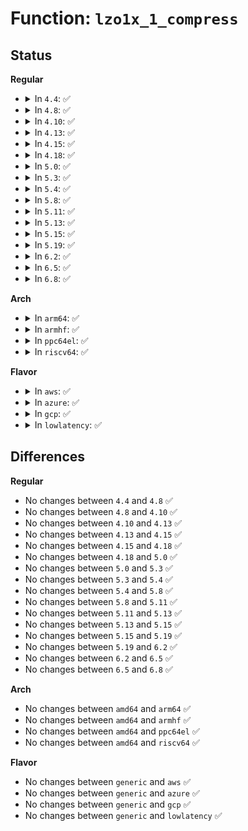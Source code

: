 # Function: <code>lzo1x_1_compress</code>

## Status
<b>Regular</b>
<ul>
<li>
<details>
<summary>In <code>4.4</code>: ✅</summary>

```c
int lzo1x_1_compress(const unsigned char *in, size_t in_len, unsigned char *out, size_t *out_len, void *wrkmem);
```

**Collision:** Unique Global

**Inline:** No

**Transformation:** False

**Instances:**

```
In lib/lzo/lzo1x_compress.c (ffffffff8140df10)
Location: lib/lzo/lzo1x_compress.c:216
Inline: False
Direct callers:
  - kernel/power/swap.c:lzo_compress_threadfn
  - crypto/lzo.c:lzo_compress
```
**Symbols:**

```
ffffffff8140df10-ffffffff8140e126: lzo1x_1_compress (STB_GLOBAL)
```
</details>
</li>
<li>
<details>
<summary>In <code>4.8</code>: ✅</summary>

```c
int lzo1x_1_compress(const unsigned char *in, size_t in_len, unsigned char *out, size_t *out_len, void *wrkmem);
```

**Collision:** Unique Global

**Inline:** No

**Transformation:** False

**Instances:**

```
In lib/lzo/lzo1x_compress.c (ffffffff81455c50)
Location: lib/lzo/lzo1x_compress.c:216
Inline: False
Direct callers:
  - kernel/power/swap.c:lzo_compress_threadfn
  - crypto/lzo.c:lzo_compress
```
**Symbols:**

```
ffffffff81455c50-ffffffff81455e67: lzo1x_1_compress (STB_GLOBAL)
```
</details>
</li>
<li>
<details>
<summary>In <code>4.10</code>: ✅</summary>

```c
int lzo1x_1_compress(const unsigned char *in, size_t in_len, unsigned char *out, size_t *out_len, void *wrkmem);
```

**Collision:** Unique Global

**Inline:** No

**Transformation:** False

**Instances:**

```
In lib/lzo/lzo1x_compress.c (ffffffff81474610)
Location: lib/lzo/lzo1x_compress.c:216
Inline: False
Direct callers:
  - kernel/power/swap.c:lzo_compress_threadfn
  - crypto/lzo.c:lzo_scompress
  - crypto/lzo.c:lzo_compress
```
**Symbols:**

```
ffffffff81474610-ffffffff81474827: lzo1x_1_compress (STB_GLOBAL)
```
</details>
</li>
<li>
<details>
<summary>In <code>4.13</code>: ✅</summary>

```c
int lzo1x_1_compress(const unsigned char *in, size_t in_len, unsigned char *out, size_t *out_len, void *wrkmem);
```

**Collision:** Unique Global

**Inline:** No

**Transformation:** False

**Instances:**

```
In lib/lzo/lzo1x_compress.c (ffffffff814798f0)
Location: lib/lzo/lzo1x_compress.c:216
Inline: False
Direct callers:
  - kernel/power/swap.c:lzo_compress_threadfn
  - crypto/lzo.c:lzo_scompress
  - crypto/lzo.c:lzo_compress
```
**Symbols:**

```
ffffffff814798f0-ffffffff81479ae8: lzo1x_1_compress (STB_GLOBAL)
```
</details>
</li>
<li>
<details>
<summary>In <code>4.15</code>: ✅</summary>

```c
int lzo1x_1_compress(const unsigned char *in, size_t in_len, unsigned char *out, size_t *out_len, void *wrkmem);
```

**Collision:** Unique Global

**Inline:** No

**Transformation:** False

**Instances:**

```
In lib/lzo/lzo1x_compress.c (ffffffff814a6c90)
Location: lib/lzo/lzo1x_compress.c:216
Inline: False
Direct callers:
  - kernel/power/swap.c:lzo_compress_threadfn
  - crypto/lzo.c:lzo_scompress
  - crypto/lzo.c:lzo_compress
```
**Symbols:**

```
ffffffff814a6c90-ffffffff814a6e88: lzo1x_1_compress (STB_GLOBAL)
```
</details>
</li>
<li>
<details>
<summary>In <code>4.18</code>: ✅</summary>

```c
int lzo1x_1_compress(const unsigned char *in, size_t in_len, unsigned char *out, size_t *out_len, void *wrkmem);
```

**Collision:** Unique Global

**Inline:** No

**Transformation:** False

**Instances:**

```
In lib/lzo/lzo1x_compress.c (ffffffff814dc130)
Location: lib/lzo/lzo1x_compress.c:216
Inline: False
Direct callers:
  - kernel/power/swap.c:lzo_compress_threadfn
  - crypto/lzo.c:lzo_scompress
  - crypto/lzo.c:lzo_compress
```
**Symbols:**

```
ffffffff814dc130-ffffffff814dc33e: lzo1x_1_compress (STB_GLOBAL)
```
</details>
</li>
<li>
<details>
<summary>In <code>5.0</code>: ✅</summary>

```c
int lzo1x_1_compress(const unsigned char *in, size_t in_len, unsigned char *out, size_t *out_len, void *wrkmem);
```

**Collision:** Unique Global

**Inline:** No

**Transformation:** False

**Instances:**

```
In lib/lzo/lzo1x_compress.c (ffffffff814f0ba0)
Location: lib/lzo/lzo1x_compress.c:216
Inline: False
Direct callers:
  - kernel/power/swap.c:lzo_compress_threadfn
  - crypto/lzo.c:lzo_scompress
  - crypto/lzo.c:lzo_compress
```
**Symbols:**

```
ffffffff814f0ba0-ffffffff814f0dae: lzo1x_1_compress (STB_GLOBAL)
```
</details>
</li>
<li>
<details>
<summary>In <code>5.3</code>: ✅</summary>

```c
int lzo1x_1_compress(const unsigned char *in, size_t in_len, unsigned char *out, size_t *out_len, void *wrkmem);
```

**Collision:** Unique Global

**Inline:** No

**Transformation:** False

**Instances:**

```
In lib/lzo/lzo1x_compress.c (ffffffff8151dc70)
Location: lib/lzo/lzo1x_compress.c:366
Inline: False
Direct callers:
  - kernel/power/swap.c:lzo_compress_threadfn
  - crypto/lzo.c:lzo_scompress
  - crypto/lzo.c:lzo_compress
```
**Symbols:**

```
ffffffff8151dc70-ffffffff8151dc7e: lzo1x_1_compress (STB_GLOBAL)
```
</details>
</li>
<li>
<details>
<summary>In <code>5.4</code>: ✅</summary>

```c
int lzo1x_1_compress(const unsigned char *in, size_t in_len, unsigned char *out, size_t *out_len, void *wrkmem);
```

**Collision:** Unique Global

**Inline:** No

**Transformation:** False

**Instances:**

```
In lib/lzo/lzo1x_compress.c (ffffffff8153eb00)
Location: lib/lzo/lzo1x_compress.c:368
Inline: False
Direct callers:
  - kernel/power/swap.c:lzo_compress_threadfn
  - crypto/lzo.c:lzo_scompress
  - crypto/lzo.c:lzo_compress
```
**Symbols:**

```
ffffffff8153eb00-ffffffff8153eb0e: lzo1x_1_compress (STB_GLOBAL)
```
</details>
</li>
<li>
<details>
<summary>In <code>5.8</code>: ✅</summary>

```c
int lzo1x_1_compress(const unsigned char *in, size_t in_len, unsigned char *out, size_t *out_len, void *wrkmem);
```

**Collision:** Unique Global

**Inline:** No

**Transformation:** False

**Instances:**

```
In lib/lzo/lzo1x_compress.c (ffffffff815a3150)
Location: lib/lzo/lzo1x_compress.c:381
Inline: False
Direct callers:
  - kernel/power/swap.c:lzo_compress_threadfn
  - crypto/lzo.c:lzo_scompress
  - crypto/lzo.c:lzo_compress
```
**Symbols:**

```
ffffffff815a3150-ffffffff815a315e: lzo1x_1_compress (STB_GLOBAL)
```
</details>
</li>
<li>
<details>
<summary>In <code>5.11</code>: ✅</summary>

```c
int lzo1x_1_compress(const unsigned char *in, size_t in_len, unsigned char *out, size_t *out_len, void *wrkmem);
```

**Collision:** Unique Global

**Inline:** No

**Transformation:** False

**Instances:**

```
In lib/lzo/lzo1x_compress.c (ffffffff815bec70)
Location: lib/lzo/lzo1x_compress.c:381
Inline: False
Direct callers:
  - kernel/power/swap.c:lzo_compress_threadfn
  - crypto/lzo.c:lzo_scompress
  - crypto/lzo.c:lzo_compress
```
**Symbols:**

```
ffffffff815bec70-ffffffff815bec83: lzo1x_1_compress (STB_GLOBAL)
```
</details>
</li>
<li>
<details>
<summary>In <code>5.13</code>: ✅</summary>

```c
int lzo1x_1_compress(const unsigned char *in, size_t in_len, unsigned char *out, size_t *out_len, void *wrkmem);
```

**Collision:** Unique Global

**Inline:** No

**Transformation:** False

**Instances:**

```
In lib/lzo/lzo1x_compress.c (ffffffff815c98e0)
Location: lib/lzo/lzo1x_compress.c:381
Inline: False
Direct callers:
  - kernel/power/swap.c:lzo_compress_threadfn
  - crypto/lzo.c:lzo_scompress
  - crypto/lzo.c:lzo_compress
```
**Symbols:**

```
ffffffff815c98e0-ffffffff815c98f3: lzo1x_1_compress (STB_GLOBAL)
```
</details>
</li>
<li>
<details>
<summary>In <code>5.15</code>: ✅</summary>

```c
int lzo1x_1_compress(const unsigned char *in, size_t in_len, unsigned char *out, size_t *out_len, void *wrkmem);
```

**Collision:** Unique Global

**Inline:** No

**Transformation:** False

**Instances:**

```
In lib/lzo/lzo1x_compress.c (ffffffff81633db0)
Location: lib/lzo/lzo1x_compress.c:381
Inline: False
Direct callers:
  - kernel/power/swap.c:lzo_compress_threadfn
  - crypto/lzo.c:lzo_scompress
  - crypto/lzo.c:lzo_compress
```
**Symbols:**

```
ffffffff81633db0-ffffffff81633dc3: lzo1x_1_compress (STB_GLOBAL)
```
</details>
</li>
<li>
<details>
<summary>In <code>5.19</code>: ✅</summary>

```c
int lzo1x_1_compress(const unsigned char *in, size_t in_len, unsigned char *out, size_t *out_len, void *wrkmem);
```

**Collision:** Unique Global

**Inline:** No

**Transformation:** False

**Instances:**

```
In lib/lzo/lzo1x_compress.c (ffffffff81705940)
Location: lib/lzo/lzo1x_compress.c:381
Inline: False
Direct callers:
  - kernel/power/swap.c:lzo_compress_threadfn
  - crypto/lzo.c:lzo_scompress
  - crypto/lzo.c:lzo_compress
```
**Symbols:**

```
ffffffff81705940-ffffffff81705965: lzo1x_1_compress (STB_GLOBAL)
```
</details>
</li>
<li>
<details>
<summary>In <code>6.2</code>: ✅</summary>

```c
int lzo1x_1_compress(const unsigned char *in, size_t in_len, unsigned char *out, size_t *out_len, void *wrkmem);
```

**Collision:** Unique Global

**Inline:** No

**Transformation:** False

**Instances:**

```
In lib/lzo/lzo1x_compress.c (ffffffff817f85e0)
Location: lib/lzo/lzo1x_compress.c:379
Inline: False
Direct callers:
  - kernel/power/swap.c:lzo_compress_threadfn
  - crypto/lzo.c:lzo_scompress
  - crypto/lzo.c:lzo_compress
```
**Symbols:**

```
ffffffff817f85e0-ffffffff817f8605: lzo1x_1_compress (STB_GLOBAL)
```
</details>
</li>
<li>
<details>
<summary>In <code>6.5</code>: ✅</summary>

```c
int lzo1x_1_compress(const unsigned char *in, size_t in_len, unsigned char *out, size_t *out_len, void *wrkmem);
```

**Collision:** Unique Global

**Inline:** No

**Transformation:** False

**Instances:**

```
In lib/lzo/lzo1x_compress.c (ffffffff818389b0)
Location: lib/lzo/lzo1x_compress.c:379
Inline: False
Direct callers:
  - kernel/power/swap.c:lzo_compress_threadfn
  - crypto/lzo.c:lzo_scompress
  - crypto/lzo.c:lzo_compress
```
**Symbols:**

```
ffffffff818389b0-ffffffff818389d5: lzo1x_1_compress (STB_GLOBAL)
```
</details>
</li>
<li>
<details>
<summary>In <code>6.8</code>: ✅</summary>

```c
int lzo1x_1_compress(const unsigned char *in, size_t in_len, unsigned char *out, size_t *out_len, void *wrkmem);
```

**Collision:** Unique Global

**Inline:** No

**Transformation:** False

**Instances:**

```
In lib/lzo/lzo1x_compress.c (ffffffff8188a570)
Location: lib/lzo/lzo1x_compress.c:379
Inline: False
Direct callers:
  - kernel/power/swap.c:lzo_compress_threadfn
  - crypto/lzo.c:lzo_scompress
  - crypto/lzo.c:lzo_compress
```
**Symbols:**

```
ffffffff8188a570-ffffffff8188a595: lzo1x_1_compress (STB_GLOBAL)
```
</details>
</li>
</ul>
<b>Arch</b>
<ul>
<li>
<details>
<summary>In <code>arm64</code>: ✅</summary>

```c
int lzo1x_1_compress(const unsigned char *in, size_t in_len, unsigned char *out, size_t *out_len, void *wrkmem);
```

**Collision:** Unique Global

**Inline:** No

**Transformation:** False

**Instances:**

```
In lib/lzo/lzo1x_compress.c (ffff80001064b1e8)
Location: lib/lzo/lzo1x_compress.c:368
Inline: False
Direct callers:
  - crypto/lzo.c:lzo_scompress
  - crypto/lzo.c:lzo_compress
```
**Symbols:**

```
ffff80001064b1e8-ffff80001064b200: lzo1x_1_compress (STB_GLOBAL)
```
</details>
</li>
<li>
<details>
<summary>In <code>armhf</code>: ✅</summary>

```c
int lzo1x_1_compress(const unsigned char *in, size_t in_len, unsigned char *out, size_t *out_len, void *wrkmem);
```

**Collision:** Unique Global

**Inline:** No

**Transformation:** False

**Instances:**

```
In lib/lzo/lzo1x_compress.c (c07f68f4)
Location: lib/lzo/lzo1x_compress.c:368
Inline: False
Direct callers:
  - kernel/power/swap.c:lzo_compress_threadfn
  - crypto/lzo.c:lzo_scompress
  - crypto/lzo.c:lzo_compress
```
**Symbols:**

```
c07f68f4-c07f691c: lzo1x_1_compress (STB_GLOBAL)
```
</details>
</li>
<li>
<details>
<summary>In <code>ppc64el</code>: ✅</summary>

```c
int lzo1x_1_compress(const unsigned char *in, size_t in_len, unsigned char *out, size_t *out_len, void *wrkmem);
```

**Collision:** Unique Global

**Inline:** No

**Transformation:** False

**Instances:**

```
In lib/lzo/lzo1x_compress.c (c0000000007f9240)
Location: lib/lzo/lzo1x_compress.c:368
Inline: False
Direct callers:
  - crypto/lzo.c:lzo_scompress
  - crypto/lzo.c:lzo_compress
```
**Symbols:**

```
c0000000007f9240-c0000000007f9250: lzo1x_1_compress (STB_GLOBAL)
```
</details>
</li>
<li>
<details>
<summary>In <code>riscv64</code>: ✅</summary>

```c
int lzo1x_1_compress(const unsigned char *in, size_t in_len, unsigned char *out, size_t *out_len, void *wrkmem);
```

**Collision:** Unique Global

**Inline:** No

**Transformation:** False

**Instances:**

```
In lib/lzo/lzo1x_compress.c (ffffffe00047733a)
Location: lib/lzo/lzo1x_compress.c:368
Inline: False
Direct callers:
  - crypto/lzo.c:lzo_scompress
  - crypto/lzo.c:lzo_compress
```
**Symbols:**

```
ffffffe00047733a-ffffffe000477354: lzo1x_1_compress (STB_GLOBAL)
```
</details>
</li>
</ul>
<b>Flavor</b>
<ul>
<li>
<details>
<summary>In <code>aws</code>: ✅</summary>

```c
int lzo1x_1_compress(const unsigned char *in, size_t in_len, unsigned char *out, size_t *out_len, void *wrkmem);
```

**Collision:** Unique Global

**Inline:** No

**Transformation:** False

**Instances:**

```
In lib/lzo/lzo1x_compress.c (ffffffff815370e0)
Location: lib/lzo/lzo1x_compress.c:368
Inline: False
Direct callers:
  - kernel/power/swap.c:lzo_compress_threadfn
  - crypto/lzo.c:lzo_scompress
  - crypto/lzo.c:lzo_compress
```
**Symbols:**

```
ffffffff815370e0-ffffffff815370ee: lzo1x_1_compress (STB_GLOBAL)
```
</details>
</li>
<li>
<details>
<summary>In <code>azure</code>: ✅</summary>

```c
int lzo1x_1_compress(const unsigned char *in, size_t in_len, unsigned char *out, size_t *out_len, void *wrkmem);
```

**Collision:** Unique Global

**Inline:** No

**Transformation:** False

**Instances:**

```
In lib/lzo/lzo1x_compress.c (ffffffff815273c0)
Location: lib/lzo/lzo1x_compress.c:368
Inline: False
Direct callers:
  - kernel/power/swap.c:lzo_compress_threadfn
  - crypto/lzo.c:lzo_scompress
  - crypto/lzo.c:lzo_compress
```
**Symbols:**

```
ffffffff815273c0-ffffffff815273ce: lzo1x_1_compress (STB_GLOBAL)
```
</details>
</li>
<li>
<details>
<summary>In <code>gcp</code>: ✅</summary>

```c
int lzo1x_1_compress(const unsigned char *in, size_t in_len, unsigned char *out, size_t *out_len, void *wrkmem);
```

**Collision:** Unique Global

**Inline:** No

**Transformation:** False

**Instances:**

```
In lib/lzo/lzo1x_compress.c (ffffffff81532e20)
Location: lib/lzo/lzo1x_compress.c:368
Inline: False
Direct callers:
  - kernel/power/swap.c:lzo_compress_threadfn
  - crypto/lzo.c:lzo_scompress
  - crypto/lzo.c:lzo_compress
```
**Symbols:**

```
ffffffff81532e20-ffffffff81532e2e: lzo1x_1_compress (STB_GLOBAL)
```
</details>
</li>
<li>
<details>
<summary>In <code>lowlatency</code>: ✅</summary>

```c
int lzo1x_1_compress(const unsigned char *in, size_t in_len, unsigned char *out, size_t *out_len, void *wrkmem);
```

**Collision:** Unique Global

**Inline:** No

**Transformation:** False

**Instances:**

```
In lib/lzo/lzo1x_compress.c (ffffffff8154cc50)
Location: lib/lzo/lzo1x_compress.c:368
Inline: False
Direct callers:
  - kernel/power/swap.c:lzo_compress_threadfn
  - crypto/lzo.c:lzo_scompress
  - crypto/lzo.c:lzo_compress
```
**Symbols:**

```
ffffffff8154cc50-ffffffff8154cc5e: lzo1x_1_compress (STB_GLOBAL)
```
</details>
</li>
</ul>

## Differences
<b>Regular</b>
<ul>
<li>
No changes between <code>4.4</code> and <code>4.8</code> ✅
</li>
<li>
No changes between <code>4.8</code> and <code>4.10</code> ✅
</li>
<li>
No changes between <code>4.10</code> and <code>4.13</code> ✅
</li>
<li>
No changes between <code>4.13</code> and <code>4.15</code> ✅
</li>
<li>
No changes between <code>4.15</code> and <code>4.18</code> ✅
</li>
<li>
No changes between <code>4.18</code> and <code>5.0</code> ✅
</li>
<li>
No changes between <code>5.0</code> and <code>5.3</code> ✅
</li>
<li>
No changes between <code>5.3</code> and <code>5.4</code> ✅
</li>
<li>
No changes between <code>5.4</code> and <code>5.8</code> ✅
</li>
<li>
No changes between <code>5.8</code> and <code>5.11</code> ✅
</li>
<li>
No changes between <code>5.11</code> and <code>5.13</code> ✅
</li>
<li>
No changes between <code>5.13</code> and <code>5.15</code> ✅
</li>
<li>
No changes between <code>5.15</code> and <code>5.19</code> ✅
</li>
<li>
No changes between <code>5.19</code> and <code>6.2</code> ✅
</li>
<li>
No changes between <code>6.2</code> and <code>6.5</code> ✅
</li>
<li>
No changes between <code>6.5</code> and <code>6.8</code> ✅
</li>
</ul>
<b>Arch</b>
<ul>
<li>
No changes between <code>amd64</code> and <code>arm64</code> ✅
</li>
<li>
No changes between <code>amd64</code> and <code>armhf</code> ✅
</li>
<li>
No changes between <code>amd64</code> and <code>ppc64el</code> ✅
</li>
<li>
No changes between <code>amd64</code> and <code>riscv64</code> ✅
</li>
</ul>
<b>Flavor</b>
<ul>
<li>
No changes between <code>generic</code> and <code>aws</code> ✅
</li>
<li>
No changes between <code>generic</code> and <code>azure</code> ✅
</li>
<li>
No changes between <code>generic</code> and <code>gcp</code> ✅
</li>
<li>
No changes between <code>generic</code> and <code>lowlatency</code> ✅
</li>
</ul>
